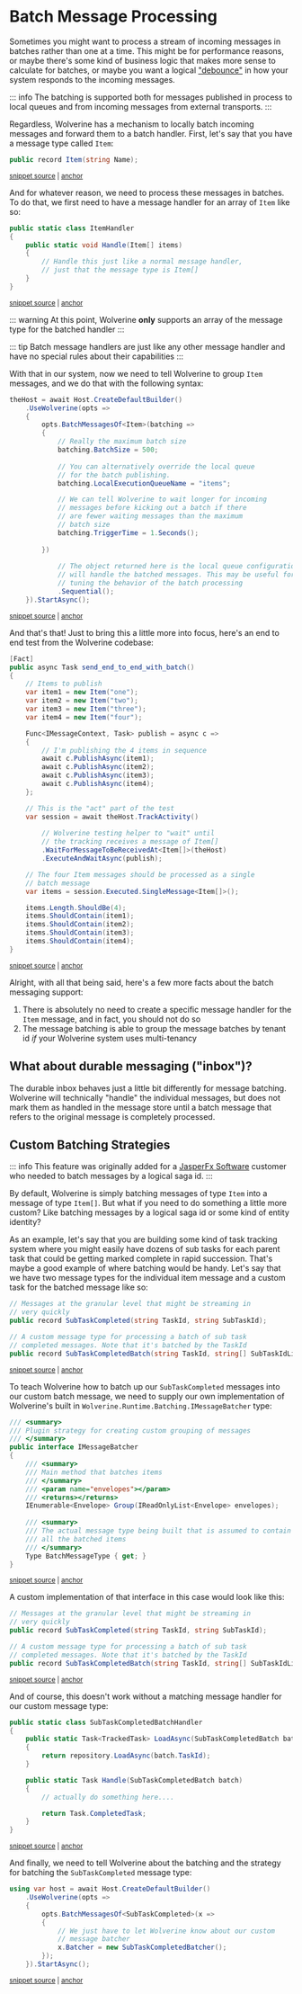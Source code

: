 # Batch Message Processing <Badge type="tip" text="3.0" />

Sometimes you might want to process a stream of incoming messages in batches rather than one at a time. This might
be for performance reasons, or maybe there's some kind of business logic that makes more sense to calculate for batches,
or maybe you want a logical ["debounce"](https://medium.com/@jamischarles/what-is-debouncing-2505c0648ff1) in how your system responds to the incoming messages. 

::: info
The batching is supported both for messages published in process to local queues and from incoming messages from
external transports.
:::

Regardless, Wolverine has a mechanism to locally batch incoming messages and forward them to a batch handler. First,
let's say that you have a message type called `Item`:

<!-- snippet: sample_batch_processing_item -->
<a id='snippet-sample_batch_processing_item'></a>
```cs
public record Item(string Name);
```
<sup><a href='https://github.com/JasperFx/wolverine/blob/main/src/Testing/CoreTests/Acceptance/batch_processing.cs#L160-L164' title='Snippet source file'>snippet source</a> | <a href='#snippet-sample_batch_processing_item' title='Start of snippet'>anchor</a></sup>
<!-- endSnippet -->

And for whatever reason, we need to process these messages in batches. To do that, we first need to have 
a message handler for an array of `Item` like so:

<!-- snippet: sample_batch_processing_handler -->
<a id='snippet-sample_batch_processing_handler'></a>
```cs
public static class ItemHandler
{
    public static void Handle(Item[] items)
    {
        // Handle this just like a normal message handler,
        // just that the message type is Item[]
    }
}
```
<sup><a href='https://github.com/JasperFx/wolverine/blob/main/src/Testing/CoreTests/Acceptance/batch_processing.cs#L166-L177' title='Snippet source file'>snippet source</a> | <a href='#snippet-sample_batch_processing_handler' title='Start of snippet'>anchor</a></sup>
<!-- endSnippet -->

::: warning
At this point, Wolverine **only** supports an array of the message type for the batched handler
:::

::: tip
Batch message handlers are just like any other message handler and have no special rules about their
capabilities
:::

With that in our system, now we need to tell Wolverine to group `Item` messages, and we do that with the following
syntax:

<!-- snippet: sample_configuring_batch_processing -->
<a id='snippet-sample_configuring_batch_processing'></a>
```cs
theHost = await Host.CreateDefaultBuilder()
    .UseWolverine(opts =>
    {
        opts.BatchMessagesOf<Item>(batching =>
        {
            // Really the maximum batch size
            batching.BatchSize = 500;
            
            // You can alternatively override the local queue
            // for the batch publishing. 
            batching.LocalExecutionQueueName = "items";

            // We can tell Wolverine to wait longer for incoming
            // messages before kicking out a batch if there
            // are fewer waiting messages than the maximum
            // batch size
            batching.TriggerTime = 1.Seconds();
            
        })
            
            // The object returned here is the local queue configuration that
            // will handle the batched messages. This may be useful for fine
            // tuning the behavior of the batch processing
            .Sequential();
    }).StartAsync();
```
<sup><a href='https://github.com/JasperFx/wolverine/blob/main/src/Testing/CoreTests/Acceptance/batch_processing.cs#L19-L47' title='Snippet source file'>snippet source</a> | <a href='#snippet-sample_configuring_batch_processing' title='Start of snippet'>anchor</a></sup>
<!-- endSnippet -->

And that's that! Just to bring this a little more into focus, here's an end to end test from the Wolverine
codebase:

<!-- snippet: sample_send_end_to_end_with_batch -->
<a id='snippet-sample_send_end_to_end_with_batch'></a>
```cs
[Fact]
public async Task send_end_to_end_with_batch()
{
    // Items to publish
    var item1 = new Item("one");
    var item2 = new Item("two");
    var item3 = new Item("three");
    var item4 = new Item("four");

    Func<IMessageContext, Task> publish = async c =>
    {
        // I'm publishing the 4 items in sequence
        await c.PublishAsync(item1);
        await c.PublishAsync(item2);
        await c.PublishAsync(item3);
        await c.PublishAsync(item4);
    };

    // This is the "act" part of the test
    var session = await theHost.TrackActivity()
        
        // Wolverine testing helper to "wait" until
        // the tracking receives a message of Item[]
        .WaitForMessageToBeReceivedAt<Item[]>(theHost)
        .ExecuteAndWaitAsync(publish);

    // The four Item messages should be processed as a single 
    // batch message
    var items = session.Executed.SingleMessage<Item[]>();

    items.Length.ShouldBe(4);
    items.ShouldContain(item1);
    items.ShouldContain(item2);
    items.ShouldContain(item3);
    items.ShouldContain(item4);
}
```
<sup><a href='https://github.com/JasperFx/wolverine/blob/main/src/Testing/CoreTests/Acceptance/batch_processing.cs#L97-L136' title='Snippet source file'>snippet source</a> | <a href='#snippet-sample_send_end_to_end_with_batch' title='Start of snippet'>anchor</a></sup>
<!-- endSnippet -->

Alright, with all that being said, here's a few more facts about the batch messaging support:

1. There is absolutely no need to create a specific message handler for the `Item` message, and in fact, you should
   not do so
2. The message batching is able to group the message batches by tenant id *if* your Wolverine system uses multi-tenancy

## What about durable messaging ("inbox")?

The durable inbox behaves just a little bit differently for message batching. Wolverine will technically
"handle" the individual messages, but does not mark them as handled in the message store until a batch message
that refers to the original message is completely processed. 

## Custom Batching Strategies

::: info
This feature was originally added for a [JasperFx Software](https://jasperfx.net) customer who needed to batch messages by a logical saga id.
:::

By default, Wolverine is simply batching messages of type `Item` into a message of type `Item[]`. But what if you need
to do something a little more custom? Like batching messages by a logical saga id or some kind of entity identity?

As an example, let's say that you are building some kind of task tracking system where you might easily have dozens of
sub tasks for each parent task that could be getting marked complete in rapid succession. That's maybe a good example 
of where batching would be handy. Let's say that we have two message types for the individual item message and a custom
task for the batched message like so:

<!-- snippet: sample_subtask_completed_messages -->
<a id='snippet-sample_subtask_completed_messages'></a>
```cs
// Messages at the granular level that might be streaming in
// very quickly
public record SubTaskCompleted(string TaskId, string SubTaskId);

// A custom message type for processing a batch of sub task
// completed messages. Note that it's batched by the TaskId
public record SubTaskCompletedBatch(string TaskId, string[] SubTaskIdList);
```
<sup><a href='https://github.com/JasperFx/wolverine/blob/main/src/Testing/CoreTests/Acceptance/batch_processing.cs#L181-L192' title='Snippet source file'>snippet source</a> | <a href='#snippet-sample_subtask_completed_messages' title='Start of snippet'>anchor</a></sup>
<!-- endSnippet -->

To teach Wolverine how to batch up our `SubTaskCompleted` messages into our custom batch message, we need to supply our own implementation of Wolverine's built in `Wolverine.Runtime.Batching.IMessageBatcher`
type:

<!-- snippet: sample_IMessageBatcher -->
<a id='snippet-sample_imessagebatcher'></a>
```cs
/// <summary>
/// Plugin strategy for creating custom grouping of messages
/// </summary>
public interface IMessageBatcher
{
    /// <summary>
    /// Main method that batches items
    /// </summary>
    /// <param name="envelopes"></param>
    /// <returns></returns>
    IEnumerable<Envelope> Group(IReadOnlyList<Envelope> envelopes);
    
    /// <summary>
    /// The actual message type being built that is assumed to contain
    /// all the batched items
    /// </summary>
    Type BatchMessageType { get; }
}
```
<sup><a href='https://github.com/JasperFx/wolverine/blob/main/src/Wolverine/Runtime/Batching/IMessageBatcher.cs#L5-L26' title='Snippet source file'>snippet source</a> | <a href='#snippet-sample_imessagebatcher' title='Start of snippet'>anchor</a></sup>
<!-- endSnippet -->

A custom implementation of that interface in this case would look like this:

<!-- snippet: sample_subtask_completed_messages -->
<a id='snippet-sample_subtask_completed_messages'></a>
```cs
// Messages at the granular level that might be streaming in
// very quickly
public record SubTaskCompleted(string TaskId, string SubTaskId);

// A custom message type for processing a batch of sub task
// completed messages. Note that it's batched by the TaskId
public record SubTaskCompletedBatch(string TaskId, string[] SubTaskIdList);
```
<sup><a href='https://github.com/JasperFx/wolverine/blob/main/src/Testing/CoreTests/Acceptance/batch_processing.cs#L181-L192' title='Snippet source file'>snippet source</a> | <a href='#snippet-sample_subtask_completed_messages' title='Start of snippet'>anchor</a></sup>
<!-- endSnippet -->

And of course, this doesn't work without a matching message handler for our custom message type:

<!-- snippet: sample_SubTaskCompletedBatchHandler -->
<a id='snippet-sample_subtaskcompletedbatchhandler'></a>
```cs
public static class SubTaskCompletedBatchHandler
{
    public static Task<TrackedTask> LoadAsync(SubTaskCompletedBatch batch, ITrackedTaskRepository repository)
    {
        return repository.LoadAsync(batch.TaskId);
    }

    public static Task Handle(SubTaskCompletedBatch batch)
    {
        // actually do something here....

        return Task.CompletedTask;
    }
}
```
<sup><a href='https://github.com/JasperFx/wolverine/blob/main/src/Testing/CoreTests/Acceptance/batch_processing.cs#L241-L258' title='Snippet source file'>snippet source</a> | <a href='#snippet-sample_subtaskcompletedbatchhandler' title='Start of snippet'>anchor</a></sup>
<!-- endSnippet -->

And finally, we need to tell Wolverine about the batching and the strategy for batching the `SubTaskCompleted`
message type:

<!-- snippet: sample_registering_a_custom_message_batcher -->
<a id='snippet-sample_registering_a_custom_message_batcher'></a>
```cs
using var host = await Host.CreateDefaultBuilder()
    .UseWolverine(opts =>
    {
        opts.BatchMessagesOf<SubTaskCompleted>(x =>
        {
            // We just have to let Wolverine know about our custom
            // message batcher
            x.Batcher = new SubTaskCompletedBatcher();
        });
    }).StartAsync();
```
<sup><a href='https://github.com/JasperFx/wolverine/blob/main/src/Testing/CoreTests/Acceptance/batch_processing.cs#L141-L154' title='Snippet source file'>snippet source</a> | <a href='#snippet-sample_registering_a_custom_message_batcher' title='Start of snippet'>anchor</a></sup>
<!-- endSnippet -->



